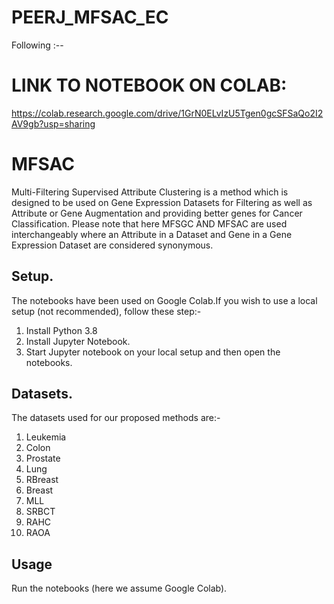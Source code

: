 # PEERJ_MFSAC_EC
Following :--
# LINK TO NOTEBOOK ON COLAB:
https://colab.research.google.com/drive/1GrN0ELvIzU5Tgen0gcSFSaQo2I2AV9gb?usp=sharing
# MFSAC
Multi-Filtering Supervised Attribute Clustering is a method which is designed to be used on Gene Expression Datasets for Filtering as well as Attribute or Gene Augmentation and providing better genes for Cancer Classification.
Please note that here MFSGC AND MFSAC are used interchangeably where an Attribute in a Dataset and Gene in a Gene Expression Dataset are considered synonymous.
## Setup.
The notebooks have been used on Google Colab.If you wish to use a local setup (not recommended), follow these step:- 
1. Install Python 3.8
2. Install Jupyter Notebook.
3. Start Jupyter notebook on your local setup and then open the notebooks.

## Datasets.
The datasets used for our proposed methods are:-
1. Leukemia 
2. Colon 
3. Prostate 
4. Lung 
5. RBreast
6. Breast 
7. MLL 
8. SRBCT
9. RAHC
10. RAOA

## Usage
Run the notebooks (here we assume Google Colab). 
